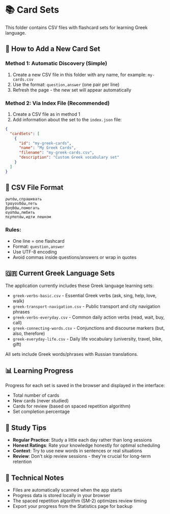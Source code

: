 # 📚 Card Sets

This folder contains CSV files with flashcard sets for learning Greek language.

## 🚀 How to Add a New Card Set

### Method 1: Automatic Discovery (Simple)

1. Create a new CSV file in this folder with any name, for example: `my-cards.csv`
2. Use the format: `question,answer` (one pair per line)
3. Refresh the page - the new set will appear automatically

### Method 2: Via Index File (Recommended)

1. Create a CSV file as in method 1
2. Add information about the set to the `index.json` file:

```json
{
  "cardSets": [
    {
      "id": "my-greek-cards",
      "name": "My Greek Cards",
      "filename": "my-greek-cards.csv", 
      "description": "Custom Greek vocabulary set"
    }
  ]
}
```

## 📝 CSV File Format

```csv
ρωτάω,спрашивать
τραγουδάω,петь
βοηθάω,помогать
αγαπάω,любить
περπατάω,идти пешком
```

### Rules:
- One line = one flashcard
- Format: `question,answer`
- Use UTF-8 encoding
- Avoid commas inside questions/answers or wrap in quotes

## 🇬🇷 Current Greek Language Sets

The application currently includes these Greek language learning sets:

- `greek-verbs-basic.csv` - Essential Greek verbs (ask, sing, help, love, walk)
- `greek-transport-navigation.csv` - Public transport and city navigation phrases
- `greek-verbs-everyday.csv` - Common daily action verbs (read, wait, buy, call)
- `greek-connecting-words.csv` - Conjunctions and discourse markers (but, also, therefore)
- `greek-everyday-life.csv` - Daily life vocabulary (university, travel, bike, gift)

All sets include Greek words/phrases with Russian translations.

## 📊 Learning Progress

Progress for each set is saved in the browser and displayed in the interface:
- Total number of cards
- New cards (never studied)
- Cards for review (based on spaced repetition algorithm)
- Set completion percentage

## 🎯 Study Tips

- **Regular Practice**: Study a little each day rather than long sessions
- **Honest Ratings**: Rate your knowledge honestly for optimal scheduling
- **Context**: Try to use new words in sentences or real situations
- **Review**: Don't skip review sessions - they're crucial for long-term retention

## 🔧 Technical Notes

- Files are automatically scanned when the app starts
- Progress data is stored locally in your browser
- The spaced repetition algorithm (SM-2) optimizes review timing
- Export your progress from the Statistics page for backup 